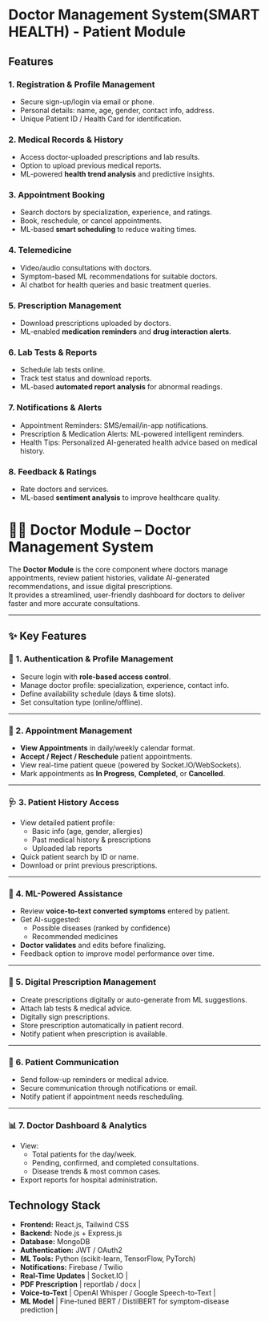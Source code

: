 # Doctor Management System(**SMART HEALTH**) - Patient Module

## **Features**

### **1. Registration & Profile Management**

- Secure sign-up/login via email or phone.
- Personal details: name, age, gender, contact info, address.
- Unique Patient ID / Health Card for identification.

### **2. Medical Records & History**

- Access doctor-uploaded prescriptions and lab results.
- Option to upload previous medical reports.
- ML-powered **health trend analysis** and predictive insights.

### **3. Appointment Booking**

- Search doctors by specialization, experience, and ratings.
- Book, reschedule, or cancel appointments.
- ML-based **smart scheduling** to reduce waiting times.

### **4. Telemedicine**

- Video/audio consultations with doctors.
- Symptom-based ML recommendations for suitable doctors.
- AI chatbot for health queries and basic treatment queries.

### **5. Prescription Management**

- Download prescriptions uploaded by doctors.
- ML-enabled **medication reminders** and **drug interaction alerts**.

### **6. Lab Tests & Reports**

- Schedule lab tests online.
- Track test status and download reports.
- ML-based **automated report analysis** for abnormal readings.

### **7. Notifications & Alerts**

- Appointment Reminders: SMS/email/in-app notifications.
- Prescription & Medication Alerts: ML-powered intelligent reminders.
- Health Tips: Personalized AI-generated health advice based on medical history.

### **8. Feedback & Ratings**

- Rate doctors and services.
- ML-based **sentiment analysis** to improve healthcare quality.

# 👨‍⚕️ Doctor Module – Doctor Management System

The **Doctor Module** is the core component where doctors manage appointments, review patient histories, validate AI-generated recommendations, and issue digital prescriptions.  
It provides a streamlined, user-friendly dashboard for doctors to deliver faster and more accurate consultations.

---

## ✨ Key Features

### 🔑 1. Authentication & Profile Management

- Secure login with **role-based access control**.
- Manage doctor profile: specialization, experience, contact info.
- Define availability schedule (days & time slots).
- Set consultation type (online/offline).

---

### 📅 2. Appointment Management

- **View Appointments** in daily/weekly calendar format.
- **Accept / Reject / Reschedule** patient appointments.
- View real-time patient queue (powered by Socket.IO/WebSockets).
- Mark appointments as **In Progress**, **Completed**, or **Cancelled**.

---

### 🩺 3. Patient History Access

- View detailed patient profile:
  - Basic info (age, gender, allergies)
  - Past medical history & prescriptions
  - Uploaded lab reports
- Quick patient search by ID or name.
- Download or print previous prescriptions.

---

### 🧠 4. ML-Powered Assistance

- Review **voice-to-text converted symptoms** entered by patient.
- Get AI-suggested:
  - Possible diseases (ranked by confidence)
  - Recommended medicines
- **Doctor validates** and edits before finalizing.
- Feedback option to improve model performance over time.

---

### 📝 5. Digital Prescription Management

- Create prescriptions digitally or auto-generate from ML suggestions.
- Attach lab tests & medical advice.
- Digitally sign prescriptions.
- Store prescription automatically in patient record.
- Notify patient when prescription is available.

---

### 💬 6. Patient Communication

- Send follow-up reminders or medical advice.
- Secure communication through notifications or email.
- Notify patient if appointment needs rescheduling.

---

### 📊 7. Doctor Dashboard & Analytics

- View:
  - Total patients for the day/week.
  - Pending, confirmed, and completed consultations.
  - Disease trends & most common cases.
- Export reports for hospital administration.

## **Technology Stack**

- **Frontend:** React.js, Tailwind CSS
- **Backend:** Node.js + Express.js
- **Database:** MongoDB
- **Authentication:** JWT / OAuth2
- **ML Tools:** Python (scikit-learn, TensorFlow, PyTorch)
- **Notifications:** Firebase / Twilio
- **Real-Time Updates** | Socket.IO |
- **PDF Prescription** | reportlab / docx |
- **Voice-to-Text** | OpenAI Whisper / Google Speech-to-Text |
- **ML Model** | Fine-tuned BERT / DistilBERT for symptom-disease prediction |

